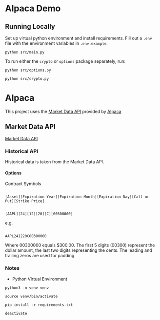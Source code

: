 # Alpaca Demo

## Running Locally

Set up virtual python environment and install requirements. Fill out a `.env` file with the environment variables in `.env.example`.

```
python src/main.py
```

To run either the `crypto` or `options` package separately, run:

```
python src/options.py
```

```
python src/crypto.py
```

# Alpaca

This project uses the [Market Data API](https://docs.alpaca.markets/docs/about-market-data-api) provided by [Alpaca](https://alpaca.markets/)

## Market Data API

[Market Data API](https://docs.alpaca.markets/docs/about-market-data-api)

### Historical API

Historical data is taken from the Market Data API.

#### Options

Contract Symbols

```

[Asset][Expiration Year][Expiration Month][Expiration Day][Call or Put][Strike Price]

```

```

[AAPL][24][12][20][C][00300000]

```

e.g.

```

AAPL241220C00300000

```

Where 00300000 equals $300.00. The first 5 digits (00300) represent the dollar amount, the last two digits representing the cents. The leading and trailing zeros are used for padding.

### Notes

- Python Virtual Environment

`python3 -m venv venv`

`source venv/bin/activate`

`pip install -r requirements.txt`

`deactivate`
